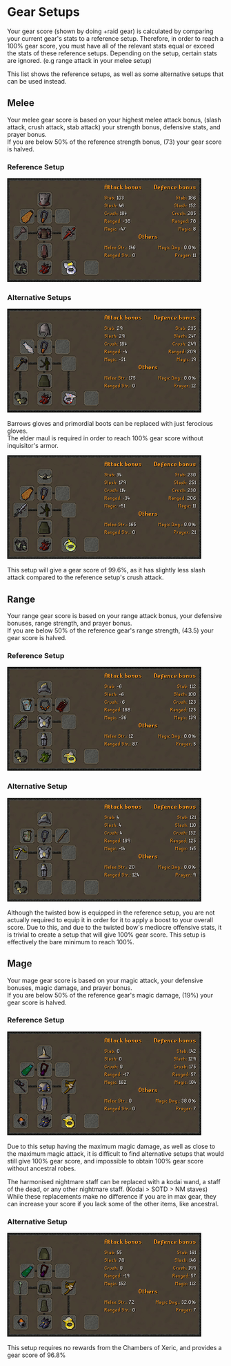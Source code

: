 # Gear Setups

Your gear score \(shown by doing +raid gear\) is calculated by comparing your current gear's stats to a reference setup. Therefore, in order to reach a 100% gear score, you must have all of the relevant stats equal or exceed the stats of these reference setups. Depending on the setup, certain stats are ignored. \(e.g range attack in your melee setup\)  
  
This list shows the reference setups, as well as some alternative setups that can be used instead.

## Melee

Your melee gear score is based on your highest melee attack bonus, \(slash attack, crush attack, stab attack\) your strength bonus, defensive stats, and prayer bonus.  
If you are below 50% of the reference strength bonus, \(73\) your gear score is halved.

### Reference Setup

![](../../.gitbook/assets/coxmeleereference.png)

### Alternative Setups

![](../../.gitbook/assets/coxmeleemaul.png)

Barrows gloves and primordial boots can be replaced with just ferocious gloves.  
The elder maul is required in order to reach 100% gear score without inquisitor's armor.

![](../../.gitbook/assets/coxmeleegs.png)

This setup will give a gear score of 99.6%, as it has slightly less slash attack compared to the reference setup's crush attack.

## Range

Your range gear score is based on your range attack bonus, your defensive bonuses, range strength, and prayer bonus.  
If you are below 50% of the reference gear's range strength, \(43.5\) your gear score is halved.

### Reference Setup

![](../../.gitbook/assets/coxrangereference.png)

### Alternative Setup

![](../../.gitbook/assets/coxrangealt.png)

Although the twisted bow is equipped in the reference setup, you are not actually required to equip it in order for it to apply a boost to your overall score. Due to this, and due to the twisted bow's mediocre offensive stats, it is trivial to create a setup that will give 100% gear score. This setup is effectively the bare minimum to reach 100%.

## Mage

Your mage gear score is based on your magic attack, your defensive bonuses, magic damage, and prayer bonus.  
If you are below 50% of the reference gear's magic damage, \(19%\) your gear score is halved.

### Reference Setup

![](../../.gitbook/assets/coxmagereference.png)

Due to this setup having the maximum magic damage, as well as close to the maximum magic attack, it is difficult to find alternative setups that would still give 100% gear score, and impossible to obtain 100% gear score without ancestral robes.  
  
The harmonised nightmare staff can be replaced with a kodai wand, a staff of the dead, or any other nightmare staff. \(Kodai &gt; SOTD &gt; NM staves\) While these replacements make no difference if you are in max gear, they can increase your score if you lack some of the other items, like ancestral.

### Alternative Setup

![](../../.gitbook/assets/coxmageahrims.png)

This setup requires no rewards from the Chambers of Xeric, and provides a gear score of 96.8%


